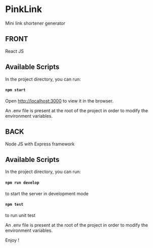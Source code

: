 # PinkLink
Mini link shortener generator

## FRONT
React JS

## Available Scripts
In the project directory, you can run:
#### `npm start`
Open [http://localhost:3000](http://localhost:3000) to view it in the browser.

An .env file is present at the root of the project in order to modify the environment variables.


## BACK 
Node JS with Express framework

## Available Scripts
In the project directory, you can run:

#### `npm run develop`
to start the server in development mode

#### `npm test`
to run unit test

An .env file is present at the root of the project in order to modify the environment variables.



Enjoy !
